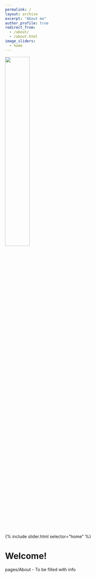 ```yaml
---
permalink: /
layout: archive
excerpt: "About me"
author_profile: true
redirect_from:
  - /about/
  - /about.html
image_sliders:
  - home
---
```

<body align="left">
<img src='/images/lettericon.png' style='width: 40%'>

{% include slider.html selector="home" %}
<br>
<h1>Welcome!</h1>

<p align= "justify">
pages/About - To be filled with info
</div>
<br>
